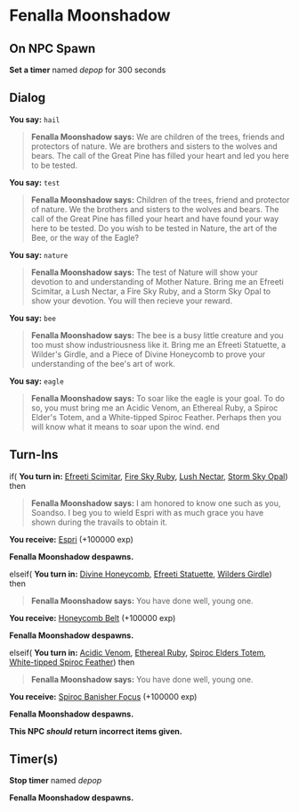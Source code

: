 # Fenalla Moonshadow
## On NPC Spawn

**Set a timer** named *depop* for 300 seconds
## Dialog

**You say:** `hail`



>**Fenalla Moonshadow says:** We are children of the trees, friends and protectors of nature. We are brothers and sisters to the wolves and bears. The call of the Great Pine has filled your heart and led you here to be tested.

**You say:** `test`



>**Fenalla Moonshadow says:** Children of the trees, friend and protector of nature. We the brothers and sisters to the wolves and bears. The call of the Great Pine has filled your heart and have found your way here to be tested. Do you wish to be tested in Nature, the art of the Bee, or the way of the Eagle?

**You say:** `nature`




>**Fenalla Moonshadow says:** The test of Nature will show your devotion to and understanding of Mother Nature. Bring me an Efreeti Scimitar, a Lush Nectar, a Fire Sky Ruby, and a Storm Sky Opal to show your devotion. You will then recieve your reward.

**You say:** `bee`




>**Fenalla Moonshadow says:** The bee is a busy little creature and you too must show industriousness like it. Bring me an Efreeti Statuette, a Wilder's Girdle, and a Piece of Divine Honeycomb to prove your understanding of the bee's art of work.

**You say:** `eagle`




>**Fenalla Moonshadow says:** To soar like the eagle is your goal. To do so, you must bring me an Acidic Venom, an Ethereal Ruby, a Spiroc Elder's Totem, and a White-tipped Spiroc Feather. Perhaps then you will know what it means to soar upon the wind.
end

## Turn-Ins



if( **You turn in:** [Efreeti Scimitar](/item/20739), [Fire Sky Ruby](/item/20738), [Lush Nectar](/item/20965), [Storm Sky Opal](/item/20740)) then 




>**Fenalla Moonshadow says:** I am honored to know one such as you, Soandso. I beg you to wield Espri with as much grace you have shown during the travails to obtain it.


 **You receive:**  [Espri](/item/11683) (+100000 exp)



**Fenalla Moonshadow despawns.**

elseif( **You turn in:** [Divine Honeycomb](/item/20735), [Efreeti Statuette](/item/20951), [Wilders Girdle](/item/20734)) then 



>**Fenalla Moonshadow says:** You have done well, young one.


 **You receive:**  [Honeycomb Belt](/item/11684) (+100000 exp)



**Fenalla Moonshadow despawns.**

elseif( **You turn in:** [Acidic Venom](/item/20736), [Ethereal Ruby](/item/20737), [Spiroc Elders Totem](/item/20867), [White-tipped Spiroc Feather](/item/20958)) then 



>**Fenalla Moonshadow says:** You have done well, young one.


 **You receive:**  [Spiroc Banisher Focus](/item/14555) (+100000 exp)



**Fenalla Moonshadow despawns.**

**This NPC *should* return incorrect items given.**

## Timer(s)

**Stop timer** named *depop*

**Fenalla Moonshadow despawns.**



